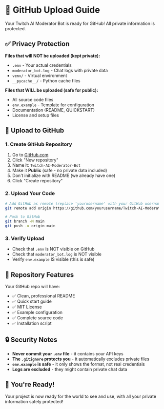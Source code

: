 # 🚀 GitHub Upload Guide

Your Twitch AI Moderator Bot is ready for GitHub! All private information is protected.

## ✅ Privacy Protection

**Files that will NOT be uploaded (kept private):**
- `.env` - Your actual credentials
- `moderator_bot.log` - Chat logs with private data
- `venv/` - Virtual environment
- `__pycache__/` - Python cache files

**Files that WILL be uploaded (safe for public):**
- All source code files
- `env.example` - Template for configuration
- Documentation (README, QUICKSTART)
- License and setup files

## 🔗 Upload to GitHub

### 1. Create GitHub Repository
1. Go to [GitHub.com](https://github.com)
2. Click "New repository"
3. Name it: `Twitch-AI-Moderator-Bot`
4. Make it **Public** (safe - no private data included)
5. Don't initialize with README (we already have one)
6. Click "Create repository"

### 2. Upload Your Code
```bash
# Add GitHub as remote (replace 'yourusername' with your GitHub username)
git remote add origin https://github.com/yourusername/Twitch-AI-Moderator-Bot.git

# Push to GitHub
git branch -M main
git push -u origin main
```

### 3. Verify Upload
- Check that `.env` is NOT visible on GitHub
- Check that `moderator_bot.log` is NOT visible
- Verify `env.example` IS visible (this is safe)

## 🎯 Repository Features

Your GitHub repo will have:
- ✅ Clean, professional README
- ✅ Quick start guide
- ✅ MIT License
- ✅ Example configuration
- ✅ Complete source code
- ✅ Installation script

## 🔒 Security Notes

- **Never commit your `.env` file** - it contains your API keys
- **The `.gitignore` protects you** - it automatically excludes private files
- **`env.example` is safe** - it only shows the format, not real credentials
- **Logs are excluded** - they might contain private chat data

## 🎉 You're Ready!

Your project is now ready for the world to see and use, with all your private information safely protected! 